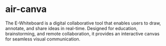 # air-canva
The E-Whiteboard is a digital collaborative tool that enables users to draw, annotate, and share ideas in real-time. Designed for education, brainstorming, and remote collaboration, it provides an interactive canvas for seamless visual communication.
